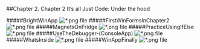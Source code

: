 ##Chapter 2. Chapter 2 It’s all Just Code: Under the hood

#####BrightWinApp
![*.png file](z_02_pics/BrightWinApp.png?raw=true "screenshoot")
#####FirstWinFormsInChapter2
![*.png file](z_02_pics/FirstWinFormsInChapter2.png?raw=true "screenshoot")
#####MagnetsOnFridge
![*.png file](z_02_pics/MagnetsOnFridge.png?raw=true "screenshoot")
#####PracticeUsingIfElse
![*.png file](z_02_pics/PracticeUsingIfElse.png?raw=true "screenshoot")
#####UseTheDebugger-(ConsoleApp)
![*.png file](z_02_pics/UseTheDebugger-(ConsoleApp).png?raw=true "screenshoot")
#####WhatsInside
![*.png file](z_02_pics/WhatsInside.png?raw=true "screenshoot")
#####WinAppFinally
![*.png file](z_02_pics/WinAppFinally.png?raw=true "screenshoot")
